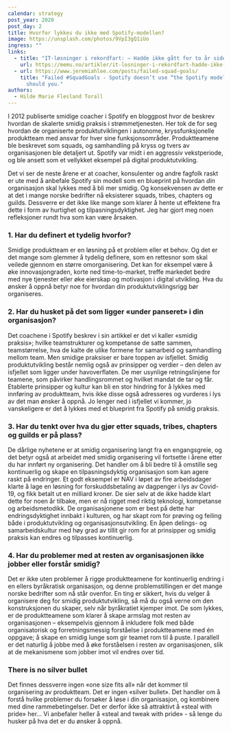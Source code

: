 ```yaml
---
calendar: strategy
post_year: 2020
post_day: 2
title: Hvorfor lykkes du ikke med Spotify-modellen?
image: https://unsplash.com/photos/9VpI3gQ1iUo
ingress: ""
links:
  - title: "IT-løsninger i rekordfart: – Hadde ikke gått for to år siden"
    url: https://memu.no/artikler/it-losninger-i-rekordfart-hadde-ikke-gatt-for-to-ar-siden/
  - url: https://www.jeremiahlee.com/posts/failed-squad-goals/
    title: "Failed #SquadGoals - Spotify doesn’t use “the Spotify model” and neither
      should you."
authors:
  - Hilde Marie Flesland Torall
---
```

I 2012 publiserte smidige coacher i Spotify en bloggpost hvor de beskrev hvordan de skalerte smidig praksis i strømmetjenesten. Her tok de for seg hvordan de organiserte produktutviklingen i autonome, kryssfunksjonelle produktteam med ansvar for hver sine funksjonsområder. Produktteamene ble beskrevet som squads, og samhandling på kryss og tvers av organisasjonen ble detaljert ut. Spotify var midt i en aggressiv vekstperiode, og ble ansett som et vellykket eksempel på digital produktutvikling.

Det vi ser de neste årene er at coacher, konsulenter og andre fagfolk raskt er ute med å anbefale Spotify sin modell som en blueprint på hvordan *din* organisasjon skal lykkes med å bli mer smidig. Og konsekvensen av dette er at det i mange norske bedrifter nå eksisterer squads, tribes, chapters og guilds. Dessverre er det ikke like mange som klarer å hente ut effektene fra dette i form av hurtighet og tilpasningsdyktighet. Jeg har gjort meg noen refleksjoner rundt hva som kan være årsaken.

### 1. Har du definert et tydelig hvorfor?

Smidige produktteam er en løsning på et problem eller et behov. Og det er det mange som glemmer å tydelig definere, som en rettesnor som skal veilede gjennom en større omorganisering. Det kan for eksempel være å øke innovasjongraden, korte ned time-to-market, treffe markedet bedre med nye tjenester eller øke eierskap og motivasjon i digital utvikling. Hva du ønsker å oppnå betyr noe for hvordan din produktutviklingsrigg bør organiseres. 

### 2. Har du husket på det som ligger «under panseret» i din organisasjon?

Det coachene i Spotify beskrev i sin artikkel er det vi kaller «smidig praksis»; hvilke teamstrukturer og kompetanse de satte sammen, teamstørrelse, hva de kalte de ulike formene for samarbeid og samhandling mellom team. Men smidige praksiser er bare toppen av isfjellet. Smidig produktutvikling består nemlig også av prinsipper og verdier – den delen av isfjellet som ligger under havoverflaten. De mer usynlige retningslinjene for teamene, som påvirker handlingsrommet og hvilket mandat de tar og får. Etablerte prinsipper og kultur kan bli en stor hindring for å lykkes med innføring av produktteam, hvis ikke disse også adresseres og vurderes i lys av det man ønsker å oppnå. Jo lenger ned i isfjellet vi kommer, jo vanskeligere er det å lykkes med et blueprint fra Spotify på smidig praksis. 

### 3. Har du tenkt over hva du gjør etter squads, tribes, chapters og guilds er på plass?

De dårlige nyhetene er at smidig organisering langt fra en engangsgreie, og det betyr også at arbeidet med smidig organisering vil fortsette i årene etter du har innført ny organisering. Det handler om å bli bedre til å omstille seg kontinuerlig og skape en tilpasningsdyktig organisasjon som kan agere raskt på endringer. Et godt eksempel er NAV i løpet av fire arbeidsdager klarte å lage en løsning for forskuddsbetaling av dagpenger i lys av Covid-19, og fikk betalt ut en milliard kroner. De sier selv at de ikke hadde klart dette for noen år tilbake, men er nå rigget med riktig teknologi, kompetanse og arbeidsmetodikk. De organisasjonene som er best på dette har endringsdyktighet innbakt i kulturen, og har skapt rom for prøving og feiling både i produktutvikling og organisasjonsutvikling. En åpen delings- og samarbeidskultur med høy grad av tillit gir rom for at prinsipper og smidig praksis kan endres og tilpasses kontinuerlig. 

### 4. Har du problemer med at resten av organisasjonen ikke jobber eller forstår smidig?

Det er ikke uten problemer å rigge produktteamene for kontinuerlig endring i en ellers byråkratisk organisasjon, og denne problemstillingen er det mange norske bedrifter som nå står ovenfor. En ting er sikkert, hvis du velger å organisere deg for smidig produktutvikling, så må du også verne om den konstruksjonen du skaper, selv når byråkratiet kjemper imot. De som lykkes, er de produktteamene som klarer å skape armslag mot resten av organisasjonen – eksempelvis gjennom å inkludere folk med både organisatorisk og forretningsmessig forståelse i produktteamene med én oppgave; å skape en smidig lunge som gir teamet rom til å puste. I parallell er det naturlig å jobbe med å øke forståelsen i resten av organisasjonen, slik at de mekanismene som jobber imot vil endres over tid.

### There is no silver bullet

Det finnes dessverre ingen «one size fits all» når det kommer til organisering av produktteam. Det er ingen «silver bullet». Det handler om å forstå hvilke problemer du forsøker å løse i din organisasjon, og kombinere med dine rammebetingelser. Det er derfor ikke så attraktivt å «steal with pride» her... Vi anbefaler heller å «steal and tweak with pride» - så lenge du husker på hva det er du ønsker å oppnå.